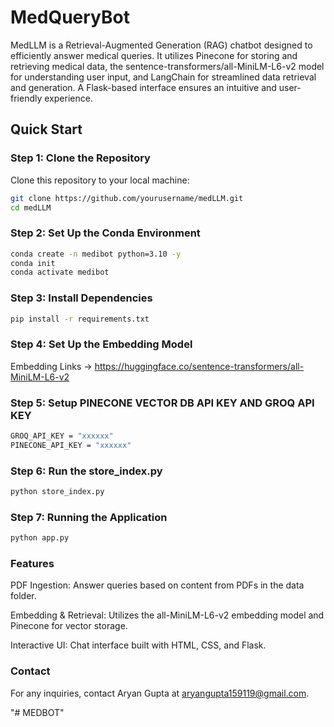 # MedQueryBot

MedLLM is a Retrieval-Augmented Generation (RAG) chatbot designed to efficiently answer medical queries. It utilizes Pinecone for storing and retrieving medical data, the sentence-transformers/all-MiniLM-L6-v2 model for understanding user input, and LangChain for streamlined data retrieval and generation. A Flask-based interface ensures an intuitive and user-friendly experience.

## Quick Start

### Step 1: Clone the Repository

Clone this repository to your local machine:

```bash
git clone https://github.com/yourusername/medLLM.git
cd medLLM
```
### Step 2: Set Up the Conda Environment

```bash
conda create -n medibot python=3.10 -y
conda init
conda activate medibot
```

### Step 3: Install Dependencies

```bash
pip install -r requirements.txt
```

### Step 4: Set Up the Embedding Model

Embedding Links -> https://huggingface.co/sentence-transformers/all-MiniLM-L6-v2

### Step 5: Setup PINECONE VECTOR DB API KEY AND GROQ API KEY

``` bash
GROQ_API_KEY = "xxxxxx"
PINECONE_API_KEY = "xxxxxx"
```

### Step 6: Run the store_index.py

```bash
python store_index.py
```

### Step 7: Running the Application

``` bash
python app.py
```

### Features

PDF Ingestion: Answer queries based on content from PDFs in the data folder.

Embedding & Retrieval: Utilizes the all-MiniLM-L6-v2 embedding model and Pinecone for vector storage.

Interactive UI: Chat interface built with HTML, CSS, and Flask.

### Contact

For any inquiries, contact Aryan Gupta at aryangupta159119@gmail.com.

"# MEDBOT" 
